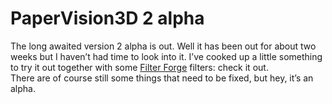 <!--
  id: 311
  date: 2007-12-14T22:39:00
  modified: 2012-09-30T08:50:52
  slug: papervision3d-2-alpha
  type: post
  excerpt: <p>The long awaited version 2 alpha is out. Well it has been out for about two weeks but I haven&#8217;t had time to look into it. I&#8217;ve cooked up a little something to try it out together with some Filter Forge filters: check it out. There are of course still some things that need to [&hellip;]</p>
  categories: Flash, ActionScript
  tags: Filter Forge
  inCv: 
  inPortfolio: 
  dateFrom: 
  dateTo: 
-->

# PaperVision3D 2 alpha

<p>The long awaited version 2 alpha is out. Well it has been out for about two weeks but I haven&#8217;t had time to look into it. I&#8217;ve cooked up a little something to try it out together with some <a href="http://www.filterforge.com?affiliateid=200070920" target="_blank">Filter Forge</a> filters: check it out.<br />
There are of course still some things that need to be fixed, but hey, it&#8217;s an alpha.</p>